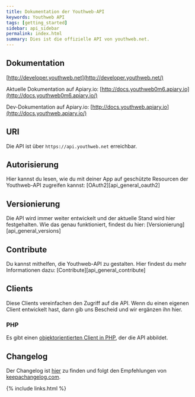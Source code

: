 ```yaml
---
title: Dokumentation der Youthweb-API
keywords: Youthweb API
tags: [getting_started]
sidebar: api_sidebar
permalink: index.html
summary: Dies ist die offizielle API von youthweb.net.
---
```


## Dokumentation

[http://developer.youthweb.net](http://developer.youthweb.net/)

Aktuelle Dokumentation auf Apiary.io: [http://docs.youthweb0m6.apiary.io](http://docs.youthweb0m6.apiary.io/)

Dev-Dokumentation auf Apiary.io: [http://docs.youthweb.apiary.io](http://docs.youthweb.apiary.io/)

## URI

Die API ist über `https://api.youthweb.net` erreichbar.

## Autorisierung

Hier kannst du lesen, wie du mit deiner App auf geschützte Resourcen der Youthweb-API zugreifen kannst: [OAuth2][api_general_oauth2]

## Versionierung

Die API wird immer weiter entwickelt und der aktuelle Stand wird hier festgehalten. Wie das genau funktioniert, findest du hier: [Versionierung][api_general_versions]

## Contribute

Du kannst mithelfen, die Youthweb-API zu gestalten. Hier findest du mehr Informationen dazu: [Contribute][api_general_contribute]

## Clients

Diese Clients vereinfachen den Zugriff auf die API. Wenn du einen eigenen Client entwickelt hast, dann gib uns Bescheid und wir ergänzen ihn hier.

### PHP

Es gibt einen [objektorientierten Client in PHP](https://github.com/youthweb/php-youthweb-api), der die API abbildet.

## Changelog

Der Changelog ist [hier](CHANGELOG.md) zu finden und folgt den Empfehlungen von [keepachangelog.com](http://keepachangelog.com/).

{% include links.html %}
